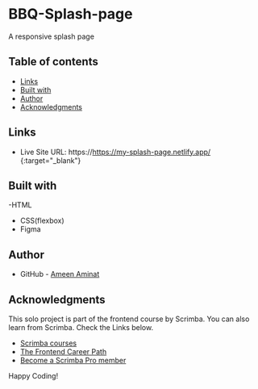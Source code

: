 # BBQ-Splash-page

A responsive splash page

## Table of contents


- [Links](#links)
- [Built with](#built-with)
- [Author](#author)
- [Acknowledgments](#acknowledgments)

## Links

- Live Site URL: https://https://my-splash-page.netlify.app/ {:target="\_blank"}

## Built with

-HTML
- CSS(flexbox)
- Figma


## Author

- GitHub - [Ameen Aminat](https://github.com/Ameenaminah)

## Acknowledgments

This solo project is part of the frontend course by Scrimba. 
You can also learn from Scrimba. Check the Links below.

- [Scrimba courses](https://scrimba.com/allcourses)
- [The Frontend Career Path](https://scrimba.com/learn/frontend)
- [Become a Scrimba Pro member](https://scrimba.com/pricing)

Happy Coding!
  
